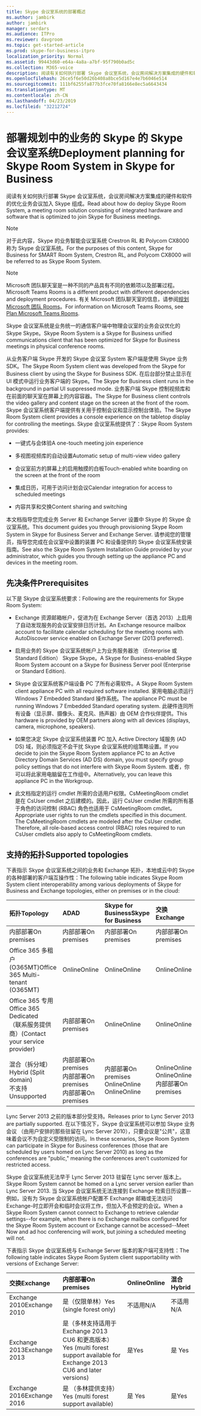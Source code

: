 ```yaml
---
title: Skype 会议室系统的部署概述
ms.author: jambirk
author: jambirk
manager: serdars
ms.audience: ITPro
ms.reviewer: davgroom
ms.topic: get-started-article
ms.prod: skype-for-business-itpro
localization_priority: Normal
ms.assetid: 99443d60-e64a-4a8a-a7bf-95f790b0ad5c
ms.collection: M365-voice
description: 阅读有关如何执行部署 Skype 会议室系统，会议房间解决方案集成的硬件和软件的优化业务会议加入 Skype 组成。
ms.openlocfilehash: 26ce5f6e50d26b408a8bce5d167e4e7b6046e514
ms.sourcegitcommit: 111bf6255fa877b3fce70fa8166e8ec5a6643434
ms.translationtype: MT
ms.contentlocale: zh-CN
ms.lasthandoff: 04/23/2019
ms.locfileid: "32212724"
---
```

# <a name="deployment-planning-for-skype-room-system-in-skype-for-business"></a><span data-ttu-id="cb1dd-103">部署规划中的业务的 Skype 的 Skype 会议室系统</span><span class="sxs-lookup"><span data-stu-id="cb1dd-103">Deployment planning for Skype Room System in Skype for Business</span></span>
 
<span data-ttu-id="cb1dd-104">阅读有关如何执行部署 Skype 会议室系统，会议房间解决方案集成的硬件和软件的优化业务会议加入 Skype 组成。</span><span class="sxs-lookup"><span data-stu-id="cb1dd-104">Read about how do deploy Skype Room System, a meeting room solution consisting of integrated hardware and software that is optimized to join Skype for Business meetings.</span></span>
  
> [!NOTE]
> <span data-ttu-id="cb1dd-105">对于此内容，Skype 的业务智能会议室系统 Crestron RL 和 Polycom CX8000 称为 Skype 会议室系统。</span><span class="sxs-lookup"><span data-stu-id="cb1dd-105">For the purposes of this content, Skype for Business for SMART Room System, Crestron RL, and Polycom CX8000 will be referred to as Skype Room System.</span></span> 

> [!NOTE]
> <span data-ttu-id="cb1dd-106">Microsoft 团队聊天室是一种不同的产品具有不同的依赖项以及部署过程。</span><span class="sxs-lookup"><span data-stu-id="cb1dd-106">Microsoft Teams Rooms is a different product with different dependencies and deployment procedures.</span></span> <span data-ttu-id="cb1dd-107">有关 Microsoft 团队聊天室的信息，请参阅[规划 Microsoft 团队 Rooms](../../plan-your-deployment/clients-and-devices/skype-room-systems-v2-0.md)。</span><span class="sxs-lookup"><span data-stu-id="cb1dd-107">For information on Microsoft Teams Rooms, see [Plan Microsoft Teams Rooms](../../plan-your-deployment/clients-and-devices/skype-room-systems-v2-0.md).</span></span>
  
 <span data-ttu-id="cb1dd-108">Skype 会议室系统是业务统一的通信客户端中物理会议室的业务会议优化的 Skype Skype。</span><span class="sxs-lookup"><span data-stu-id="cb1dd-108">Skype Room System is a Skype for Business unified communications client that has been optimized for Skype for Business meetings in physical conference rooms.</span></span>
  
<span data-ttu-id="cb1dd-109">从业务客户端 Skype 开发的 Skype 会议室 System 客户端是使用 Skype 业务 SDK。</span><span class="sxs-lookup"><span data-stu-id="cb1dd-109">The Skype Room System client was developed from the Skype for Business client by using the Skype for Business SDK.</span></span> <span data-ttu-id="cb1dd-110">在后台部分禁止显示在 UI 模式中运行业务客户端的 Skype。</span><span class="sxs-lookup"><span data-stu-id="cb1dd-110">The Skype for Business client runs in the background in partial UI suppressed mode.</span></span> <span data-ttu-id="cb1dd-111">业务客户端 Skype 控制视频库和在前面的聊天室在屏幕上的内容容器。</span><span class="sxs-lookup"><span data-stu-id="cb1dd-111">The Skype for Business client controls the video gallery and content stage on the screen at the front of the room.</span></span> <span data-ttu-id="cb1dd-112">Skype 会议室系统客户端提供有关用于控制会议和显示控制台体验。</span><span class="sxs-lookup"><span data-stu-id="cb1dd-112">The Skype Room System client provides a console experience on the tabletop display for controlling the meetings.</span></span> <span data-ttu-id="cb1dd-113">Skype 会议室系统提供了：</span><span class="sxs-lookup"><span data-stu-id="cb1dd-113">Skype Room System provides:</span></span> 
  
- <span data-ttu-id="cb1dd-114">一键式与会体验</span><span class="sxs-lookup"><span data-stu-id="cb1dd-114">A one-touch meeting join experience</span></span>
    
- <span data-ttu-id="cb1dd-115">多视图视频库的自动设置</span><span class="sxs-lookup"><span data-stu-id="cb1dd-115">Automatic setup of multi-view video gallery</span></span> 
    
- <span data-ttu-id="cb1dd-116">会议室前方的屏幕上的启用触摸的白板</span><span class="sxs-lookup"><span data-stu-id="cb1dd-116">Touch-enabled white boarding on the screen at the front of the room</span></span> 
    
- <span data-ttu-id="cb1dd-117">集成日历，可用于访问计划会议</span><span class="sxs-lookup"><span data-stu-id="cb1dd-117">Calendar integration for access to scheduled meetings</span></span>
    
- <span data-ttu-id="cb1dd-118">内容共享和交换</span><span class="sxs-lookup"><span data-stu-id="cb1dd-118">Content sharing and switching</span></span> 
    
<span data-ttu-id="cb1dd-119">本文档指导您完成业务 Server 和 Exchange Server 设置中 Skype 的 Skype 会议室系统。</span><span class="sxs-lookup"><span data-stu-id="cb1dd-119">This document guides you through provisioning Skype Room System in Skype for Business Server and Exchange Server.</span></span> <span data-ttu-id="cb1dd-120">请参阅您的管理员，指导您完成在会议室中设置的装置 PC 和设备提供的 Skype 会议室系统安装指南。</span><span class="sxs-lookup"><span data-stu-id="cb1dd-120">See also the Skype Room System Installation Guide provided by your administrator, which guides you through setting up the appliance PC and devices in the meeting room.</span></span> 
  
## <a name="prerequisites"></a><span data-ttu-id="cb1dd-121">先决条件</span><span class="sxs-lookup"><span data-stu-id="cb1dd-121">Prerequisites</span></span>

<span data-ttu-id="cb1dd-122">以下是 Skype 会议室系统要求：</span><span class="sxs-lookup"><span data-stu-id="cb1dd-122">Following are the requirements for Skype Room System:</span></span> 
  
- <span data-ttu-id="cb1dd-123">Exchange 资源邮箱帐户，促进为在 Exchange Server（首选 2013）上启用了自动发现服务的会议室安排日历计划。</span><span class="sxs-lookup"><span data-stu-id="cb1dd-123">An Exchange resource mailbox account to facilitate calendar scheduling for the meeting rooms with AutoDiscover service enabled on Exchange Server (2013 preferred).</span></span>
    
- <span data-ttu-id="cb1dd-124">启用业务的 Skype 会议室系统帐户上为业务服务器池 （Enterprise 或 Standard Edition） Skype Skype。</span><span class="sxs-lookup"><span data-stu-id="cb1dd-124">A Skype for Business-enabled Skype Room System account on a Skype for Business Server pool (Enterprise or Standard Edition).</span></span>
    
- <span data-ttu-id="cb1dd-125">Skype 会议室系统客户端设备 PC 了所有必需软件。</span><span class="sxs-lookup"><span data-stu-id="cb1dd-125">A Skype Room System client appliance PC with all required software installed.</span></span> <span data-ttu-id="cb1dd-126">家用电脑必须运行 Windows 7 Embedded Standard 操作系统。</span><span class="sxs-lookup"><span data-stu-id="cb1dd-126">The appliance PC must be running Windows 7 Embedded Standard operating system.</span></span> <span data-ttu-id="cb1dd-127">此硬件连同所有设备（显示屏、摄像头、麦克风、扬声器）由 OEM 合作伙伴提供。</span><span class="sxs-lookup"><span data-stu-id="cb1dd-127">This hardware is provided by OEM partners along with all devices (displays, camera, microphone, speakers).</span></span>
    
- <span data-ttu-id="cb1dd-128">如果您决定 Skype 会议室系统装置 PC 加入 Active Directory 域服务 (AD DS) 域，则必须指定不会干扰 Skype 会议室系统的组策略设置。</span><span class="sxs-lookup"><span data-stu-id="cb1dd-128">If you decide to join the Skype Room System appliance PC to an Active Directory Domain Services (AD DS) domain, you must specify group policy settings that do not interfere with Skype Room System.</span></span> <span data-ttu-id="cb1dd-129">或者，你可以将此家用电脑留在工作组中。</span><span class="sxs-lookup"><span data-stu-id="cb1dd-129">Alternatively, you can leave this appliance PC in the Workgroup.</span></span> 
    
- <span data-ttu-id="cb1dd-p106">此文档指定的运行 cmdlet 所需的合适用户权限。CsMeetingRoom cmdlet 是在 CsUser cmdlet 之后建模的。因此，运行 CsUser cmdlet 所需的所有基于角色的访问控制 (RBAC) 角色也适用于 CsMeetingRoom cmdlet。</span><span class="sxs-lookup"><span data-stu-id="cb1dd-p106">Appropriate user rights to run the cmdlets specified in this document. The CsMeetingRoom cmdlets are modeled after the CsUser cmdlet. Therefore, all role-based access control (RBAC) roles required to run CsUser cmdlets also apply to CsMeetingRoom cmdlets.</span></span> 
    
## <a name="supported-topologies"></a><span data-ttu-id="cb1dd-133">支持的拓扑</span><span class="sxs-lookup"><span data-stu-id="cb1dd-133">Supported topologies</span></span>

<span data-ttu-id="cb1dd-134">下表指示 Skype 会议室系统之间的业务和 Exchange 拓扑，本地或云中的 Skype 的各种部署的客户端互操作性：</span><span class="sxs-lookup"><span data-stu-id="cb1dd-134">The following table indicates Skype Room System client interoperability among various deployments of Skype for Business and Exchange topologies, either on premises or in the cloud:</span></span> 
  

|<span data-ttu-id="cb1dd-135">**拓扑**</span><span class="sxs-lookup"><span data-stu-id="cb1dd-135">**Topology**</span></span>|<span data-ttu-id="cb1dd-136">**AD**</span><span class="sxs-lookup"><span data-stu-id="cb1dd-136">**AD**</span></span>|<span data-ttu-id="cb1dd-137">**Skype for Business**</span><span class="sxs-lookup"><span data-stu-id="cb1dd-137">**Skype for Business**</span></span>|<span data-ttu-id="cb1dd-138">**交换**</span><span class="sxs-lookup"><span data-stu-id="cb1dd-138">**Exchange**</span></span>|
|:-----|:-----|:-----|:-----|
|<span data-ttu-id="cb1dd-139">内部部署</span><span class="sxs-lookup"><span data-stu-id="cb1dd-139">On premises</span></span>  <br/> |<span data-ttu-id="cb1dd-140">内部部署</span><span class="sxs-lookup"><span data-stu-id="cb1dd-140">On premises</span></span>  <br/> |<span data-ttu-id="cb1dd-141">内部部署</span><span class="sxs-lookup"><span data-stu-id="cb1dd-141">On premises</span></span>  <br/> |<span data-ttu-id="cb1dd-142">内部部署</span><span class="sxs-lookup"><span data-stu-id="cb1dd-142">On premises</span></span>  <br/> |
|<span data-ttu-id="cb1dd-143">Office 365 多租户 (O365MT)</span><span class="sxs-lookup"><span data-stu-id="cb1dd-143">Office 365 Multi-tenant (O365MT)</span></span>  <br/> |<span data-ttu-id="cb1dd-144">Online</span><span class="sxs-lookup"><span data-stu-id="cb1dd-144">Online</span></span>  <br/> |<span data-ttu-id="cb1dd-145">Online</span><span class="sxs-lookup"><span data-stu-id="cb1dd-145">Online</span></span>  <br/> |<span data-ttu-id="cb1dd-146">Online</span><span class="sxs-lookup"><span data-stu-id="cb1dd-146">Online</span></span>  <br/> |
|<span data-ttu-id="cb1dd-147">Office 365 专用</span><span class="sxs-lookup"><span data-stu-id="cb1dd-147">Office 365 Dedicated</span></span>  <br/> <span data-ttu-id="cb1dd-148">（联系服务提供商）</span><span class="sxs-lookup"><span data-stu-id="cb1dd-148">(Contact your service provider)</span></span>  <br/> |<span data-ttu-id="cb1dd-149">内部部署</span><span class="sxs-lookup"><span data-stu-id="cb1dd-149">On premises</span></span>  <br/> |<span data-ttu-id="cb1dd-150">Online</span><span class="sxs-lookup"><span data-stu-id="cb1dd-150">Online</span></span>  <br/> |<span data-ttu-id="cb1dd-151">Online</span><span class="sxs-lookup"><span data-stu-id="cb1dd-151">Online</span></span>  <br/> |
|<span data-ttu-id="cb1dd-152">混合（拆分域）</span><span class="sxs-lookup"><span data-stu-id="cb1dd-152">Hybrid (Split domain)</span></span>  <br/> <span data-ttu-id="cb1dd-153">不支持</span><span class="sxs-lookup"><span data-stu-id="cb1dd-153">Unsupported</span></span>  <br/> |<span data-ttu-id="cb1dd-154">内部部署</span><span class="sxs-lookup"><span data-stu-id="cb1dd-154">On premises</span></span>  <br/> <span data-ttu-id="cb1dd-155">内部部署</span><span class="sxs-lookup"><span data-stu-id="cb1dd-155">On premises</span></span>  <br/> <span data-ttu-id="cb1dd-156">内部部署</span><span class="sxs-lookup"><span data-stu-id="cb1dd-156">On premises</span></span>  <br/> |<span data-ttu-id="cb1dd-157">内部部署</span><span class="sxs-lookup"><span data-stu-id="cb1dd-157">On premises</span></span>  <br/> <span data-ttu-id="cb1dd-158">Online</span><span class="sxs-lookup"><span data-stu-id="cb1dd-158">Online</span></span>  <br/> <span data-ttu-id="cb1dd-159">Online</span><span class="sxs-lookup"><span data-stu-id="cb1dd-159">Online</span></span>  <br/> |<span data-ttu-id="cb1dd-160">Online</span><span class="sxs-lookup"><span data-stu-id="cb1dd-160">Online</span></span>  <br/> <span data-ttu-id="cb1dd-161">Online</span><span class="sxs-lookup"><span data-stu-id="cb1dd-161">Online</span></span>  <br/> <span data-ttu-id="cb1dd-162">内部部署</span><span class="sxs-lookup"><span data-stu-id="cb1dd-162">On premises</span></span>  <br/> |
   
<span data-ttu-id="cb1dd-163">Lync Server 2013 之前的版本部分受支持。</span><span class="sxs-lookup"><span data-stu-id="cb1dd-163">Releases prior to Lync Server 2013 are partially supported.</span></span> <span data-ttu-id="cb1dd-164">在以下情况下，Skype 会议室系统可以参加 Skype 业务会议 （由用户安排的那些驻留在 Lync Server 2010），只要会议是"公共"，这意味着会议不为自定义受限制的访问。</span><span class="sxs-lookup"><span data-stu-id="cb1dd-164">In these scenarios, Skype Room System can participate in Skype for Business conferences (those that are scheduled by users homed on Lync Server 2010) as long as the conferences are "public," meaning the conferences aren't customized for restricted access.</span></span> 
  
<span data-ttu-id="cb1dd-165">Skype 会议室系统无法早于 Lync Server 2013 驻留在 Lync server 版本上。</span><span class="sxs-lookup"><span data-stu-id="cb1dd-165">Skype Room System cannot be homed on a Lync server version earlier than Lync Server 2013.</span></span> <span data-ttu-id="cb1dd-166">当 Skype 会议室系统无法连接到 Exchange 检索日历设置--例如，没有为 Skype 会议室系统帐户配置不 Exchange 邮箱或无法访问 Exchange-时立即开会和临时会议将工作，但加入不会预定的会议。</span><span class="sxs-lookup"><span data-stu-id="cb1dd-166">When a Skype Room System cannot connect to Exchange to retrieve calendar settings--for example, when there is no Exchange mailbox configured for the Skype Room System account or Exchange cannot be accessed--Meet Now and ad hoc conferencing will work, but joining a scheduled meeting will not.</span></span> 
  
<span data-ttu-id="cb1dd-167">下表指示 Skype 会议室系统与 Exchange Server 版本的客户端可支持性：</span><span class="sxs-lookup"><span data-stu-id="cb1dd-167">The following table indicates Skype Room System client supportability with versions of Exchange Server:</span></span> 
  

|<span data-ttu-id="cb1dd-168">**交换**</span><span class="sxs-lookup"><span data-stu-id="cb1dd-168">**Exchange**</span></span>|<span data-ttu-id="cb1dd-169">**内部部署**</span><span class="sxs-lookup"><span data-stu-id="cb1dd-169">**On premises**</span></span>|<span data-ttu-id="cb1dd-170">**Online**</span><span class="sxs-lookup"><span data-stu-id="cb1dd-170">**Online**</span></span>|<span data-ttu-id="cb1dd-171">**混合**</span><span class="sxs-lookup"><span data-stu-id="cb1dd-171">**Hybrid**</span></span>|
|:-----|:-----|:-----|:-----|
|<span data-ttu-id="cb1dd-172">Exchange 2010</span><span class="sxs-lookup"><span data-stu-id="cb1dd-172">Exchange 2010</span></span>  <br/> |<span data-ttu-id="cb1dd-173">是（仅限单林）</span><span class="sxs-lookup"><span data-stu-id="cb1dd-173">Yes (single forest only)</span></span>  <br/> |<span data-ttu-id="cb1dd-174">不适用</span><span class="sxs-lookup"><span data-stu-id="cb1dd-174">N/A</span></span>  <br/> |<span data-ttu-id="cb1dd-175">不适用</span><span class="sxs-lookup"><span data-stu-id="cb1dd-175">N/A</span></span>  <br/> |
|<span data-ttu-id="cb1dd-176">Exchange 2013</span><span class="sxs-lookup"><span data-stu-id="cb1dd-176">Exchange 2013</span></span>  <br/> |<span data-ttu-id="cb1dd-177">是（多林支持适用于 Exchange 2013 CU6 和更高版本）</span><span class="sxs-lookup"><span data-stu-id="cb1dd-177">Yes (multi forest support available for Exchange 2013 CU6 and later versions)</span></span>  <br/> |<span data-ttu-id="cb1dd-178">是</span><span class="sxs-lookup"><span data-stu-id="cb1dd-178">Yes</span></span>  <br/> |<span data-ttu-id="cb1dd-179">是 </span><span class="sxs-lookup"><span data-stu-id="cb1dd-179">Yes</span></span>  <br/> |
|<span data-ttu-id="cb1dd-180">Exchange 2016</span><span class="sxs-lookup"><span data-stu-id="cb1dd-180">Exchange 2016</span></span>  <br/> |<span data-ttu-id="cb1dd-181">是 （多林提供支持）</span><span class="sxs-lookup"><span data-stu-id="cb1dd-181">Yes (multi forest support available)</span></span>  <br/> |<span data-ttu-id="cb1dd-182">是 </span><span class="sxs-lookup"><span data-stu-id="cb1dd-182">Yes</span></span>  <br/> |<span data-ttu-id="cb1dd-183">是</span><span class="sxs-lookup"><span data-stu-id="cb1dd-183">Yes</span></span>  <br/> |
   

